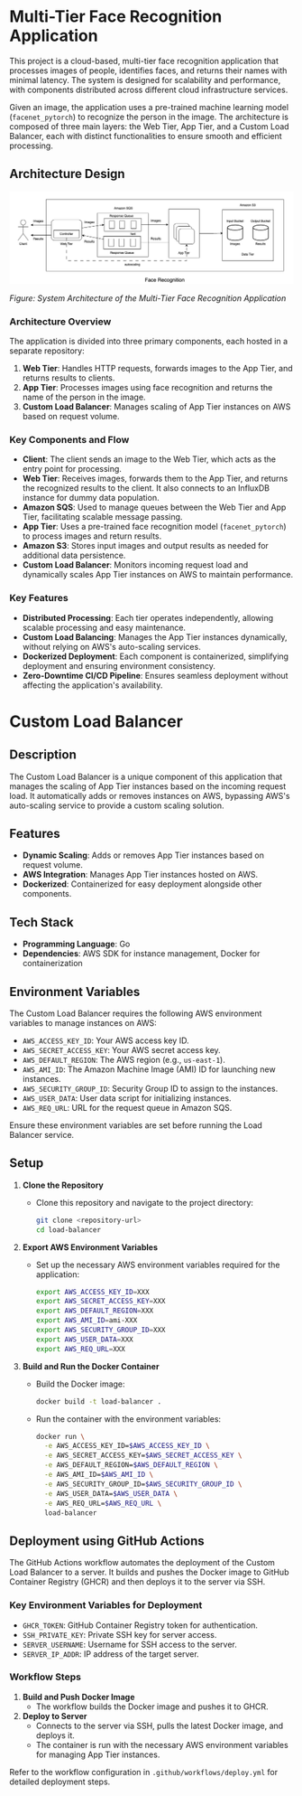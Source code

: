# Multi-Tier Face Recognition Application

This project is a cloud-based, multi-tier face recognition application that processes images of people, identifies faces, and returns their names with minimal latency. The system is designed for scalability and performance, with components distributed across different cloud infrastructure services.

Given an image, the application uses a pre-trained machine learning model (`facenet_pytorch`) to recognize the person in the image. The architecture is composed of three main layers: the Web Tier, App Tier, and a Custom Load Balancer, each with distinct functionalities to ensure smooth and efficient processing.

## Architecture Design

![Face Recognition Architecture](assets/assessment.png)

*Figure: System Architecture of the Multi-Tier Face Recognition Application*

### Architecture Overview

The application is divided into three primary components, each hosted in a separate repository:

1. **Web Tier**: Handles HTTP requests, forwards images to the App Tier, and returns results to clients.
2. **App Tier**: Processes images using face recognition and returns the name of the person in the image.
3. **Custom Load Balancer**: Manages scaling of App Tier instances on AWS based on request volume.

### Key Components and Flow

- **Client**: The client sends an image to the Web Tier, which acts as the entry point for processing.
- **Web Tier**: Receives images, forwards them to the App Tier, and returns the recognized results to the client. It also connects to an InfluxDB instance for dummy data population.
- **Amazon SQS**: Used to manage queues between the Web Tier and App Tier, facilitating scalable message passing.
- **App Tier**: Uses a pre-trained face recognition model (`facenet_pytorch`) to process images and return results.
- **Amazon S3**: Stores input images and output results as needed for additional data persistence.
- **Custom Load Balancer**: Monitors incoming request load and dynamically scales App Tier instances on AWS to maintain performance.

### Key Features

- **Distributed Processing**: Each tier operates independently, allowing scalable processing and easy maintenance.
- **Custom Load Balancing**: Manages the App Tier instances dynamically, without relying on AWS's auto-scaling services.
- **Dockerized Deployment**: Each component is containerized, simplifying deployment and ensuring environment consistency.
- **Zero-Downtime CI/CD Pipeline**: Ensures seamless deployment without affecting the application's availability.

# Custom Load Balancer

## Description
The Custom Load Balancer is a unique component of this application that manages the scaling of App Tier instances based on the incoming request load. It automatically adds or removes instances on AWS, bypassing AWS's auto-scaling service to provide a custom scaling solution.

## Features
- **Dynamic Scaling**: Adds or removes App Tier instances based on request volume.
- **AWS Integration**: Manages App Tier instances hosted on AWS.
- **Dockerized**: Containerized for easy deployment alongside other components.

## Tech Stack
- **Programming Language**: Go
- **Dependencies**: AWS SDK for instance management, Docker for containerization

## Environment Variables
The Custom Load Balancer requires the following AWS environment variables to manage instances on AWS:

- `AWS_ACCESS_KEY_ID`: Your AWS access key ID.
- `AWS_SECRET_ACCESS_KEY`: Your AWS secret access key.
- `AWS_DEFAULT_REGION`: The AWS region (e.g., `us-east-1`).
- `AWS_AMI_ID`: The Amazon Machine Image (AMI) ID for launching new instances.
- `AWS_SECURITY_GROUP_ID`: Security Group ID to assign to the instances.
- `AWS_USER_DATA`: User data script for initializing instances.
- `AWS_REQ_URL`: URL for the request queue in Amazon SQS.

Ensure these environment variables are set before running the Load Balancer service.

## Setup

1. **Clone the Repository**
   - Clone this repository and navigate to the project directory:
     ```bash
     git clone <repository-url>
     cd load-balancer
     ```

2. **Export AWS Environment Variables**
   - Set up the necessary AWS environment variables required for the application:
     ```bash
     export AWS_ACCESS_KEY_ID=XXX
     export AWS_SECRET_ACCESS_KEY=XXX
     export AWS_DEFAULT_REGION=XXX
     export AWS_AMI_ID=ami-XXX
     export AWS_SECURITY_GROUP_ID=XXX
     export AWS_USER_DATA=XXX
     export AWS_REQ_URL=XXX
     ```

3. **Build and Run the Docker Container**
   - Build the Docker image:
     ```bash
     docker build -t load-balancer .
     ```
   - Run the container with the environment variables:
     ```bash
     docker run \
       -e AWS_ACCESS_KEY_ID=$AWS_ACCESS_KEY_ID \
       -e AWS_SECRET_ACCESS_KEY=$AWS_SECRET_ACCESS_KEY \
       -e AWS_DEFAULT_REGION=$AWS_DEFAULT_REGION \
       -e AWS_AMI_ID=$AWS_AMI_ID \
       -e AWS_SECURITY_GROUP_ID=$AWS_SECURITY_GROUP_ID \
       -e AWS_USER_DATA=$AWS_USER_DATA \
       -e AWS_REQ_URL=$AWS_REQ_URL \
       load-balancer
     ```

## Deployment using GitHub Actions

The GitHub Actions workflow automates the deployment of the Custom Load Balancer to a server. It builds and pushes the Docker image to GitHub Container Registry (GHCR) and then deploys it to the server via SSH.

### Key Environment Variables for Deployment
- `GHCR_TOKEN`: GitHub Container Registry token for authentication.
- `SSH_PRIVATE_KEY`: Private SSH key for server access.
- `SERVER_USERNAME`: Username for SSH access to the server.
- `SERVER_IP_ADDR`: IP address of the target server.

### Workflow Steps
1. **Build and Push Docker Image**
   - The workflow builds the Docker image and pushes it to GHCR.
2. **Deploy to Server**
   - Connects to the server via SSH, pulls the latest Docker image, and deploys it.
   - The container is run with the necessary AWS environment variables for managing App Tier instances.

Refer to the workflow configuration in `.github/workflows/deploy.yml` for detailed deployment steps.
